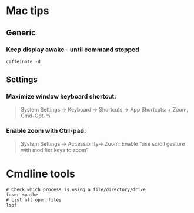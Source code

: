 # Mac tips
## Generic 
### Keep display awake - until command stopped

    caffeinate -d

## Settings
### Maximize window keyboard shortcut:
> System Settings → Keyboard → Shortcuts → App Shortcuts: + Zoom, Cmd-Opt-m

### Enable zoom with Ctrl-pad: 
> System Settings → Accessibility→ Zoom: Enable “use scroll gesture with modifier keys to zoom”


# Cmdline tools

    # Check which process is using a file/directory/drive
    fuser <path>
    # List all open files
    lsof
